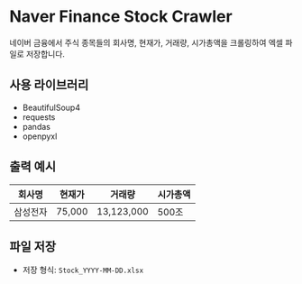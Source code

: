 # Naver Finance Stock Crawler

네이버 금융에서 주식 종목들의 회사명, 현재가, 거래량, 시가총액을 크롤링하여 엑셀 파일로 저장합니다.

## 사용 라이브러리
- BeautifulSoup4
- requests
- pandas
- openpyxl

## 출력 예시
| 회사명 | 현재가 | 거래량 | 시가총액 |
|--------|--------|--------|-----------|
| 삼성전자 | 75,000 | 13,123,000 | 500조 |

## 파일 저장
- 저장 형식: `Stock_YYYY-MM-DD.xlsx`
